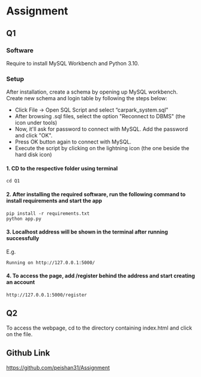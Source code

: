 # Assignment

## Q1
### Software
Require to install MySQL Workbench and Python 3.10.

### Setup
After installation, create a schema by opening up MySQL workbench.
Create new schema and login table by following the steps below:
* Click File -> Open SQL Script and select “carpark_system.sql”
* After browsing .sql files, select the option "Reconnect to DBMS" (the icon under tools)
* Now, it'll ask for password to connect with MySQL. Add the password and click "OK".
* Press OK button again to connect with MySQL.
* Execute the script by clicking on the lightning icon (the one beside the hard disk icon)

#### 1. CD to the respective folder using terminal
```
cd Q1
```

#### 2. After installing the required software, run the following command to install requirements and start the app
```
pip install -r requirements.txt
python app.py
```

#### 3. Localhost address will be shown in the terminal after running successfully
E.g.
```
Running on http://127.0.0.1:5000/
```

#### 4. To access the page, add /register behind the address and start creating an account
```
http://127.0.0.1:5000/register
```

## Q2
To access the webpage, cd to the directory containing index.html and click on the file.


## Github Link
https://github.com/peishan31/Assignment